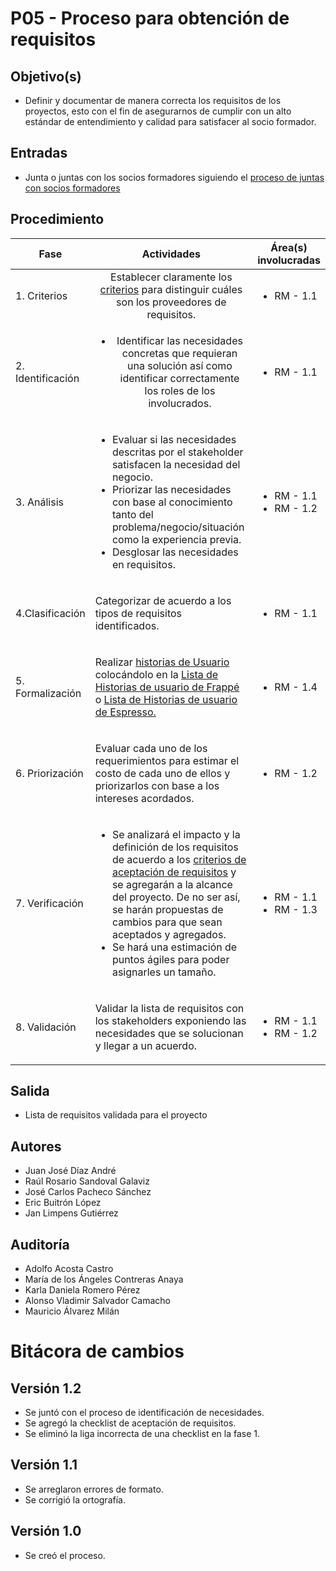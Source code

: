 # P05 - Proceso para obtención de requisitos

## Objetivo(s)

- Definir y documentar de manera correcta los requisitos de los proyectos, esto con el fin de asegurarnos de cumplir con
  un alto estándar de entendimiento y calidad para satisfacer al socio formador.

## Entradas

- Junta o juntas con los socios formadores siguiendo
  el [proceso de juntas con socios formadores](./P02-proceso-juntas-socios-formadores)

## Procedimiento

| Fase |   Actividades   | Área(s) involucradas |
|------|:---------------:|--------------------|
| 1. Criterios    | Establecer claramente los [criterios](../checklists/CH06-identificacion-proveedores-requierimientos) para distinguir  cuáles son los proveedores de requisitos. | <ul align="left" ><li>RM - 1.1</li></ul> |
| 2. Identificación    | <ul><li>Identificar las necesidades concretas que requieran una solución así como identificar correctamente los roles de los involucrados.</li></ul> | <ul><li>RM - 1.1</li></ul> |
| 3. Análisis     | <ul align="left" ><li>Evaluar si las necesidades descritas por el stakeholder satisfacen la necesidad del negocio.</li><li>Priorizar las necesidades con base al conocimiento tanto del problema/negocio/situación como la experiencia previa. </li><li>Desglosar las necesidades en requisitos. </li></ul>| <ul><li>RM - 1.1</li><li>RM - 1.2</li></ul> |
| 4.Clasificación | <p  align="left" >Categorizar de acuerdo a los tipos de requisitos identificados. </p>| <ul ><li>RM - 1.1</li></ul> |
| 5. Formalización | <p align="left">Realizar [historias de Usuario](./P13-proceso-generar-alimentar-historias-usuario)  colocándolo en la <a href="https://docs.google.com/spreadsheets/d/1p8eNzn0IgJH-SGfaK-i6bGYGC0DOQpu-bQXMhOE0LYU/edit#gid=1305724830"> Lista de Historias de usuario de Frappé </a> o  <a href="https://docs.google.com/spreadsheets/d/1xPuPU4C-SlJlFZ1v5lpxuJ4RD-dEz9dOgNvWhQ9ZiNo/edit#gid=1491480126"> Lista de Historias de usuario de Espresso. </a></p> | <ul><li>RM - 1.4</li></ul> |
| 6. Priorización |  <p align="left">Evaluar cada uno de los requerimientos para estimar el costo de cada uno de ellos y priorizarlos con base a los intereses acordados. </p> | <ul><li>RM - 1.2</li></ul> |
| 7. Verificación  | <ul align="left"> <li> Se analizará el impacto y la definición de los requisitos de acuerdo a los [criterios de aceptación de requisitos](../checklists/CH05-criterios-aceptacion-requisitos.md) y se agregarán a la alcance del proyecto. De no ser así, se harán propuestas de cambios para que sean aceptados y agregados. </li><li> Se hará una estimación de puntos ágiles para poder asignarles un tamaño.</li></ul> | <ul><li>RM - 1.1</li><li>RM - 1.3</li></ul> |
| 8. Validación  |  <p align="left">  Validar la lista de requisitos con los stakeholders exponiendo las necesidades que se solucionan y llegar a un acuerdo. </p> | <ul><li>RM - 1.1</li><li>RM - 1.2</li></ul> |



## Salida

<ul>
  <li>Lista de requisitos validada para el proyecto</li>
</ul>

## Autores

<ul>
<li>Juan José Díaz André</li>
<li>Raúl Rosario Sandoval Galaviz</li>
<li>José Carlos Pacheco Sánchez</li>
<li>Eric Buitrón López</li>
<li>Jan Limpens Gutiérrez</li>
</ul>

## Auditoría

<ul>
<li>Adolfo Acosta Castro</li>
<li>María de los Ángeles Contreras Anaya</li>
<li>Karla Daniela Romero Pérez</li>
<li>Alonso Vladimir Salvador Camacho</li>
<li>Mauricio Álvarez Milán</li>
</ul>

# Bitácora de cambios

## Versión 1.2
  - Se juntó con el proceso de identificación de necesidades.
  - Se agregó la checklist de aceptación de requisitos.
  - Se eliminó la liga incorrecta de una checklist en la fase 1.
  
## Versión 1.1
  - Se arreglaron errores de formato.
  - Se corrigió la ortografía.
  
## Versión 1.0
  - Se creó el proceso.

